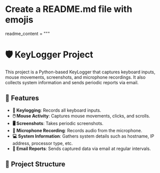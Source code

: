 # Create a README.md file with emojis
readme_content = """
# 🛡️ KeyLogger Project

This project is a Python-based KeyLogger that captures keyboard inputs, mouse movements, screenshots, and microphone recordings. It also collects system information and sends periodic reports via email.

## 🚀 Features

- **🔑 Keylogging**: Records all keyboard inputs.
- **🖱️ Mouse Activity**: Captures mouse movements, clicks, and scrolls.
- **🖥️ Screenshots**: Takes periodic screenshots.
- **🎤 Microphone Recording**: Records audio from the microphone.
- **💻 System Information**: Gathers system details such as hostname, IP address, processor type, etc.
- **📧 Email Reports**: Sends captured data via email at regular intervals.

## 📂 Project Structure


